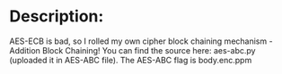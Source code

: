 # Description:
AES-ECB is bad, so I rolled my own cipher block chaining mechanism - Addition Block Chaining! 
You can find the source here: aes-abc.py (uploaded it in AES-ABC file). 
The AES-ABC flag is body.enc.ppm
